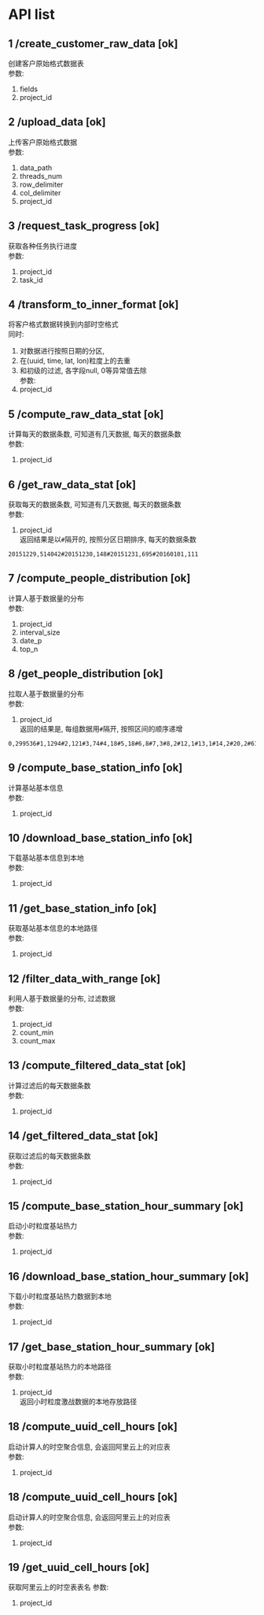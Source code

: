 # API list

## 1 /create_customer_raw_data [ok]
创建客户原始格式数据表  
参数:  
1. fields      
2. project_id    

## 2 /upload_data [ok]
上传客户原始格式数据  
参数:  
1. data_path  
2. threads_num  
3. row_delimiter  
4. col_delimiter  
5. project_id  

## 3 /request_task_progress [ok]
获取各种任务执行进度  
参数:  
1. project_id  
2. task_id  

## 4 /transform_to_inner_format [ok]
将客户格式数据转换到内部时空格式    
同时:  
1. 对数据进行按照日期的分区,  
2. 在(uuid, time, lat, lon)粒度上的去重  
3. 和初级的过滤, 各字段null, 0等异常值去除  
参数:  
1. project_id  

## 5 /compute_raw_data_stat [ok]
计算每天的数据条数, 可知道有几天数据, 每天的数据条数  
参数:  
1. project_id  

## 6 /get_raw_data_stat [ok]
获取每天的数据条数, 可知道有几天数据, 每天的数据条数  
参数:  
1. project_id  
返回结果是以`#`隔开的, 按照分区日期排序, 每天的数据条数  

```
20151229,514042#20151230,148#20151231,695#20160101,111
```

## 7 /compute_people_distribution [ok]
计算人基于数据量的分布  
参数:  
1. project_id  
2. interval_size  
3. date_p  
4. top_n  

## 8 /get_people_distribution [ok]
拉取人基于数据量的分布  
参数:  
1. project_id  
返回的结果是, 每组数据用`#`隔开, 按照区间的顺序递增  

```
0,299536#1,1294#2,121#3,74#4,18#5,18#6,8#7,3#8,2#12,1#13,1#14,2#20,2#6105,1
```

## 9 /compute_base_station_info [ok]
计算基站基本信息  
参数:  
1. project_id   

## 10 /download_base_station_info [ok]
下载基站基本信息到本地  
参数:  
1. project_id  

## 11 /get_base_station_info [ok]
获取基站基本信息的本地路径  
参数:  
1. project_id  

## 12 /filter_data_with_range [ok]
利用人基于数据量的分布, 过滤数据  
参数:  
1. project_id  
2. count_min  
3. count_max  

## 13 /compute_filtered_data_stat [ok]
计算过滤后的每天数据条数  
参数:  
1. project_id  

## 14 /get_filtered_data_stat [ok]
获取过滤后的每天数据条数  
参数:   
1. project_id  

## 15 /compute_base_station_hour_summary [ok]
启动小时粒度基站热力  
参数:  
1. project_id  

## 16 /download_base_station_hour_summary [ok]
下载小时粒度基站热力数据到本地  
参数:  
1. project_id  

## 17 /get_base_station_hour_summary [ok]
获取小时粒度基站热力的本地路径  
参数:  
1. project_id  
返回小时粒度激战数据的本地存放路径  

## 18 /compute_uuid_cell_hours [ok]
启动计算人的时空聚合信息, 会返回阿里云上的对应表  
参数:  
1. project_id  

## 18 /compute_uuid_cell_hours [ok]
启动计算人的时空聚合信息, 会返回阿里云上的对应表  
参数:  
1. project_id  

## 19 /get_uuid_cell_hours [ok]
获取阿里云上的时空表表名
参数:  
1. project_id  
